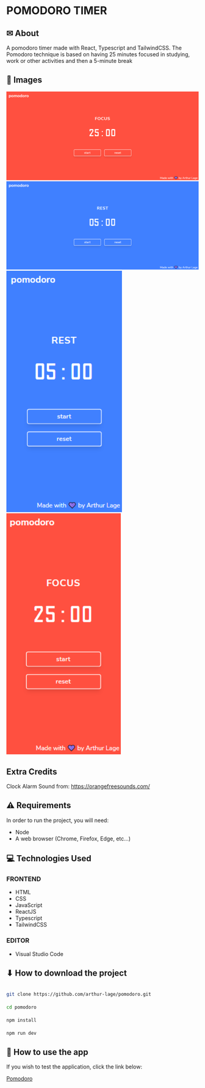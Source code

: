 # POMODORO TIMER

## ✉ About

A pomodoro timer made with React, Typescript and TailwindCSS.
The Pomodoro technique is based on having 25 minutes focused in studying, work or other activities and then a 5-minute break

## 🌆 Images

<img src="./assets/screenshot-1.png" alt="Pomodoro App Screenshot"/>
<img src="./assets/screenshot-2.png" alt="Pomodoro App Screenshot"/>
<img src="./assets/screenshot-3.png" width="303.45" alt="Pomodoro App Screenshot"/>
<img src="./assets/screenshot-4.png" width="300" alt="Pomodoro App Screenshot"/>

## Extra Credits

Clock Alarm Sound from: https://orangefreesounds.com/

## ⚠ Requirements

In order to run the project, you will need:

- Node
- A web browser (Chrome, Firefox, Edge, etc...)

## 💻 Technologies Used

### FRONTEND

- HTML
- CSS
- JavaScript
- ReactJS
- Typescript
- TailwindCSS

### EDITOR

- Visual Studio Code

## ⬇ How to download the project

```bash

git clone https://github.com/arthur-lage/pomodoro.git

cd pomodoro

npm install

npm run dev

```

## 🔗 How to use the app

If you wish to test the application, click the link below:

[Pomodoro](https://pomodoro-al.vercel.app/)
